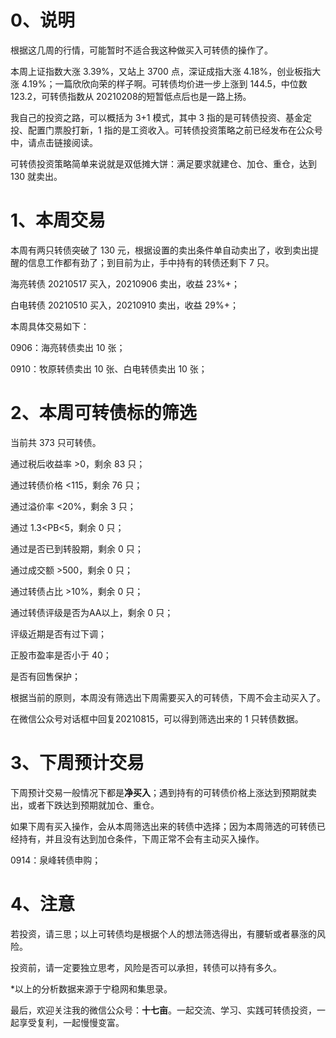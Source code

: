 # 0、说明

根据这几周的行情，可能暂时不适合我这种做买入可转债的操作了。

本周上证指数大涨 3.39%，又站上 3700 点，深证成指大涨 4.18%，创业板指大涨 4.19%；一篇欣欣向荣的样子啊。可转债均价进一步上涨到 144.5，中位数 123.2，可转债指数从 20210208的短暂低点后也是一路上扬。

我自己的投资之路，可以概括为 3+1 模式，其中 3 指的是可转债投资、基金定投、配置门票股打新，1 指的是工资收入。可转债投资策略之前已经发布在公众号中，请点击链接阅读。

可转债投资策略简单来说就是双低摊大饼：满足要求就建仓、加仓、重仓，达到 130 就卖出。

# 1、本周交易

本周有两只转债突破了 130 元，根据设置的卖出条件单自动卖出了，收到卖出提醒的信息工作都有劲了；到目前为止，手中持有的转债还剩下 7 只。

海亮转债 20210517 买入，20210906 卖出，收益 23%+；

白电转债 20210510 买入，20210910 卖出，收益 29%+；

本周具体交易如下：

0906：海亮转债卖出 10 张；

0910：牧原转债卖出 10 张、白电转债卖出 10 张；

# 2、本周可转债标的筛选

当前共 373 只可转债。

通过税后收益率 >0，剩余 83 只；

通过转债价格 <115，剩余 76 只；

通过溢价率 <20%，剩余 3 只；

通过 1.3<PB<5，剩余 0 只；

通过是否已到转股期，剩余 0 只；

通过成交额 >500，剩余 0 只；

通过转债占比 >10%，剩余 0 只；

通过转债评级是否为AA以上，剩余 0 只；

评级近期是否有过下调；

正股市盈率是否小于 40；

是否有回售保护；

根据当前的原则，本周没有筛选出下周需要买入的可转债，下周不会主动买入了。

在微信公众号对话框中回复20210815，可以得到筛选出来的 1 只转债数据。

# 3、下周预计交易

下周预计交易一般情况下都是**净买入**；遇到持有的可转债价格上涨达到预期就卖出，或者下跌达到预期就加仓、重仓。

如果下周有买入操作，会从本周筛选出来的转债中选择；因为本周筛选的可转债已经持有，并且没有达到加仓条件，下周正常不会有主动买入操作。

0914：泉峰转债申购；

# 4、注意

若投资，请三思；以上可转债均是根据个人的想法筛选得出，有腰斩或者暴涨的风险。

投资前，请一定要独立思考，风险是否可以承担，转债可以持有多久。

*以上的分析数据来源于宁稳网和集思录。

最后，欢迎关注我的微信公众号：**十七亩**。一起交流、学习、实践可转债投资，一起享受复利，一起慢慢变富。